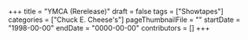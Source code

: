 +++
title = "YMCA (Rerelease)"
draft = false
tags = ["Showtapes"]
categories = ["Chuck E. Cheese's"]
pageThumbnailFile = ""
startDate = "1998-00-00"
endDate = "0000-00-00"
contributors = []
+++
